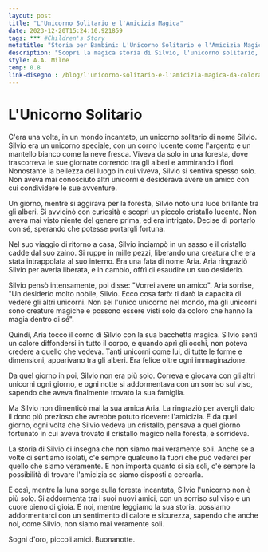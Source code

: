 ```yaml
---
layout: post
title: "L'Unicorno Solitario e l'Amicizia Magica"
date: 2023-12-20T15:24:10.921859
tags: *** #Children's Story
metatitle: "Storia per Bambini: L'Unicorno Solitario e l'Amicizia Magica | Racconti Educativi"
description: "Scopri la magica storia di Silvio, l'unicorno solitario, nel suo viaggio alla ricerca dell'amicizia in un mondo incantato. Un racconto emozionante che insegna l'importanza dell'amicizia e la scoperta di sé. Perfetto per i sogni d'oro dei piccoli amici. Buonanotte."
style: A.A. Milne
temp: 0.8
link-disegno : /blog/l'unicorno-solitario-e-l'amicizia-magica-da-colorare/
---
```

# L'Unicorno Solitario

C'era una volta, in un mondo incantato, un unicorno solitario di nome Silvio. Silvio era un unicorno speciale, con un corno lucente come l'argento e un mantello bianco come la neve fresca. Viveva da solo in una foresta, dove trascorreva le sue giornate correndo tra gli alberi e ammirando i fiori. Nonostante la bellezza del luogo in cui viveva, Silvio si sentiva spesso solo. Non aveva mai conosciuto altri unicorni e desiderava avere un amico con cui condividere le sue avventure.

Un giorno, mentre si aggirava per la foresta, Silvio notò una luce brillante tra gli alberi. Si avvicinò con curiosità e scoprì un piccolo cristallo lucente. Non aveva mai visto niente del genere prima, ed era intrigato. Decise di portarlo con sé, sperando che potesse portargli fortuna.

Nel suo viaggio di ritorno a casa, Silvio inciampò in un sasso e il cristallo cadde dal suo zaino. Si ruppe in mille pezzi, liberando una creatura che era stata intrappolata al suo interno. Era una fata di nome Aria. Aria ringraziò Silvio per averla liberata, e in cambio, offrì di esaudire un suo desiderio.

Silvio pensò intensamente, poi disse: "Vorrei avere un amico". Aria sorrise, "Un desiderio molto nobile, Silvio. Ecco cosa farò: ti darò la capacità di vedere gli altri unicorni. Non sei l'unico unicorno nel mondo, ma gli unicorni sono creature magiche e possono essere visti solo da coloro che hanno la magia dentro di sé".

Quindi, Aria toccò il corno di Silvio con la sua bacchetta magica. Silvio sentì un calore diffondersi in tutto il corpo, e quando aprì gli occhi, non poteva credere a quello che vedeva. Tanti unicorni come lui, di tutte le forme e dimensioni, apparivano tra gli alberi. Era felice oltre ogni immaginazione.

Da quel giorno in poi, Silvio non era più solo. Correva e giocava con gli altri unicorni ogni giorno, e ogni notte si addormentava con un sorriso sul viso, sapendo che aveva finalmente trovato la sua famiglia.

Ma Silvio non dimenticò mai la sua amica Aria. La ringraziò per avergli dato il dono più prezioso che avrebbe potuto ricevere: l'amicizia. E da quel giorno, ogni volta che Silvio vedeva un cristallo, pensava a quel giorno fortunato in cui aveva trovato il cristallo magico nella foresta, e sorrideva.

La storia di Silvio ci insegna che non siamo mai veramente soli. Anche se a volte ci sentiamo isolati, c'è sempre qualcuno là fuori che può vederci per quello che siamo veramente. E non importa quanto si sia soli, c'è sempre la possibilità di trovare l'amicizia se siamo disposti a cercarla.

E così, mentre la luna sorge sulla foresta incantata, Silvio l'unicorno non è più solo. Si addormenta tra i suoi nuovi amici, con un sorriso sul viso e un cuore pieno di gioia. E noi, mentre leggiamo la sua storia, possiamo addormentarci con un sentimento di calore e sicurezza, sapendo che anche noi, come Silvio, non siamo mai veramente soli.

Sogni d'oro, piccoli amici. Buonanotte.

        
